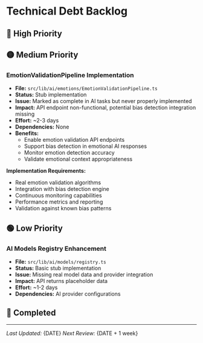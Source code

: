# Technical Debt Backlog

## 🚨 High Priority

## 🟡 Medium Priority

### EmotionValidationPipeline Implementation
- **File:** `src/lib/ai/emotions/EmotionValidationPipeline.ts`
- **Status:** Stub implementation
- **Issue:** Marked as complete in AI tasks but never properly implemented
- **Impact:** API endpoint non-functional, potential bias detection integration missing
- **Effort:** ~2-3 days
- **Dependencies:** None
- **Benefits:** 
  - Enable emotion validation API endpoints
  - Support bias detection in emotional AI responses
  - Monitor emotion detection accuracy
  - Validate emotional context appropriateness

**Implementation Requirements:**
- Real emotion validation algorithms
- Integration with bias detection engine
- Continuous monitoring capabilities  
- Performance metrics and reporting
- Validation against known bias patterns

## 🟢 Low Priority

### AI Models Registry Enhancement
- **File:** `src/lib/ai/models/registry.ts`
- **Status:** Basic stub implementation
- **Issue:** Missing real model data and provider integration
- **Impact:** API returns placeholder data
- **Effort:** ~1-2 days
- **Dependencies:** AI provider configurations

## 📝 Completed
<!-- Move items here when resolved -->

---
*Last Updated:* {DATE}
*Next Review:* {DATE + 1 week} 